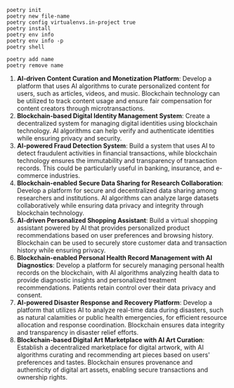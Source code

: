 
```CMD
poetry init
poetry new file-name
poetry config virtualenvs.in-project true
poetry install
poetry env info
poetry env info -p
poetry shell

poetry add name
poetry remove name
```
1. **AI-driven Content Curation and Monetization Platform**: Develop a platform that uses AI algorithms to curate personalized content for users, such as articles, videos, and music. Blockchain technology can be utilized to track content usage and ensure fair compensation for content creators through microtransactions.
2. **Blockchain-based Digital Identity Management System**: Create a decentralized system for managing digital identities using blockchain technology. AI algorithms can help verify and authenticate identities while ensuring privacy and security.
3. **AI-powered Fraud Detection System**: Build a system that uses AI to detect fraudulent activities in financial transactions, while blockchain technology ensures the immutability and transparency of transaction records. This could be particularly useful in banking, insurance, and e-commerce industries.
4. **Blockchain-enabled Secure Data Sharing for Research Collaboration**: Develop a platform for secure and decentralized data sharing among researchers and institutions. AI algorithms can analyze large datasets collaboratively while ensuring data privacy and integrity through blockchain technology.
5. **AI-driven Personalized Shopping Assistant**: Build a virtual shopping assistant powered by AI that provides personalized product recommendations based on user preferences and browsing history. Blockchain can be used to securely store customer data and transaction history while ensuring privacy.
6. **Blockchain-enabled Personal Health Record Management with AI Diagnostics**: Develop a platform for securely managing personal health records on the blockchain, with AI algorithms analyzing health data to provide diagnostic insights and personalized treatment recommendations. Patients retain control over their data privacy and consent.
7. **AI-powered Disaster Response and Recovery Platform**: Develop a platform that utilizes AI to analyze real-time data during disasters, such as natural calamities or public health emergencies, for efficient resource allocation and response coordination. Blockchain ensures data integrity and transparency in disaster relief efforts.
8. **Blockchain-based Digital Art Marketplace with AI Art Curation**: Establish a decentralized marketplace for digital artwork, with AI algorithms curating and recommending art pieces based on users' preferences and tastes. Blockchain ensures provenance and authenticity of digital art assets, enabling secure transactions and ownership rights.